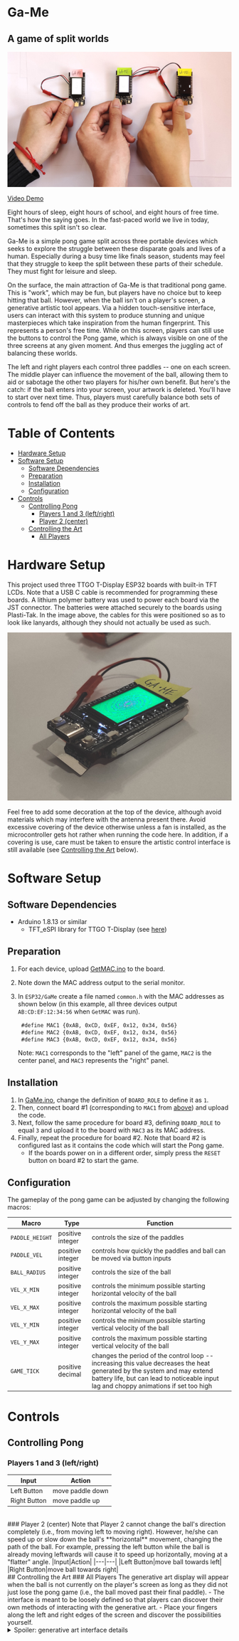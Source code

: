 # Ga-Me <!-- omit in toc -->
## A game of split worlds
![Image of the Ga-Me devices](media/photo_hands.jpg)

[Video Demo]() <!-- TODO -->

Eight hours of sleep, eight hours of school, and eight hours of free time. That's how the saying goes. In the fast-paced world we live in today, sometimes this split isn't so clear.

Ga-Me is a simple pong game split across three portable devices which seeks to explore the struggle between these disparate goals and lives of a human. Especially during a busy time like finals season, students may feel that they struggle to keep the split between these parts of their schedule. They must fight for leisure and sleep.

On the surface, the main attraction of Ga-Me is that traditional pong game. This is "work", which may be fun, but players have no choice but to keep hitting that ball. However, when the ball isn't on a player's screen, a generative artistic tool appears. Via a hidden touch-sensitive interface, users can interact with this system to produce stunning and unique masterpieces which take inspiration from the human fingerprint. This represents a person's free time. While on this screen, players can still use the buttons to control the Pong game, which is always visible on one of the three screens at any given moment. And thus emerges the juggling act of balancing these worlds.

The left and right players each control three paddles -- one on each screen. The middle player can influence the movement of the ball, allowing them to aid or sabotage the other two players for his/her own benefit. But here's the catch: if the ball enters into your screen, your artwork is deleted. You'll have to start over next time. Thus, players must carefully balance both sets of controls to fend off the ball as they produce their works of art.

# Table of Contents <!-- omit in toc -->
- [Hardware Setup](#hardware-setup)
- [Software Setup](#software-setup)
  - [Software Dependencies](#software-dependencies)
  - [Preparation](#preparation)
  - [Installation](#installation)
  - [Configuration](#configuration)
- [Controls](#controls)
  - [Controlling Pong](#controlling-pong)
    - [Players 1 and 3 (left/right)](#players-1-and-3-leftright)
    - [Player 2 (center)](#player-2-center)
  - [Controlling the Art](#controlling-the-art)
    - [All Players](#all-players)

# Hardware Setup
This project used three TTGO T-Display ESP32 boards with built-in TFT LCDs. Note that a USB C cable is recommended for programming these boards. A lithium polymer battery was used to power each board via the JST connector. The batteries were attached securely to the boards using Plasti-Tak. In the image above, the cables for this were positioned so as to look like lanyards, although they should not actually be used as such.

![Image of single device from side](media/photo_single.jpg)

Feel free to add some decoration at the top of the device, although avoid materials which may interfere with the antenna present there. Avoid excessive covering of the device otherwise unless a fan is installed, as the microcontroller gets hot rather when running the code here. In addition, if a covering is use, care must be taken to ensure the artistic control interface is still available (see [Controlling the Art](#controlling-the-art) below).

# Software Setup
## Software Dependencies
- Arduino 1.8.13 or similar
  - TFT_eSPI library for TTGO T-Display (see [here](https://github.com/Xinyuan-LilyGO/TTGO-T-Display))

## Preparation
1. For each device, upload [GetMAC.ino](ESP32/GetMAC/GetMAC.ino) to the board.
2. Note down the MAC address output to the serial monitor.
3. In `ESP32/GaMe` create a file named `common.h` with the MAC addresses as shown below (in this example, all three devices output `AB:CD:EF:12:34:56` when `GetMAC` was run).

        #define MAC1 {0xAB, 0xCD, 0xEF, 0x12, 0x34, 0x56}
        #define MAC2 {0xAB, 0xCD, 0xEF, 0x12, 0x34, 0x56}
        #define MAC3 {0xAB, 0xCD, 0xEF, 0x12, 0x34, 0x56}

      Note: `MAC1` corresponds to the "left" panel of the game, `MAC2` is the center panel, and `MAC3` represents the "right" panel.

## Installation
1. In [GaMe.ino](ESP32/GaMe/GaMe.ino), change the definition of `BOARD_ROLE` to define it as `1`.
2. Then, connect board #1 (corresponding to `MAC1` from [above](#preparation)) and upload the code.
3. Next, follow the same procedure for board #3, defining `BOARD_ROLE` to equal `3` and upload it to the board with `MAC3` as its MAC address.
4. Finally, repeat the procedure for board #2. Note that board #2 is configured last as it contains the code which will start the Pong game.
   - If the boards power on in a different order, simply press the `RESET` button on board #2 to start the game.

## Configuration
The gameplay of the pong game can be adjusted by changing the following macros:

| Macro | Type  | Function  |
| ---   | ---   | ---       |
|`PADDLE_HEIGHT`|positive integer|controls the size of the paddles|
|`PADDLE_VEL`|positive integer|controls how quickly the paddles and ball can be moved via button inputs|
|`BALL_RADIUS`|positive integer|controls the size of the ball|
|`VEL_X_MIN`|positive integer|controls the minimum possible starting horizontal velocity of the ball|
|`VEL_X_MAX`|positive integer|controls the maximum possible starting horizontal velocity of the ball|
|`VEL_Y_MIN`|positive integer|controls the minimum possible starting vertical velocity of the ball|
|`VEL_Y_MAX`|positive integer|controls the maximum possible starting vertical velocity of the ball|
|`GAME_TICK`|positive decimal|changes the period of the control loop -- increasing this value decreases the heat generated by the system and may extend battery life, but can lead to noticeable input lag and choppy animations if set too high|

# Controls
## Controlling Pong
### Players 1 and 3 (left/right)
|Input|Action|
|---|---|
|Left Button|move paddle down|
|Right Button|move paddle up|
<br/>
### Player 2 (center)
Note that Player 2 cannot change the ball's direction completely (i.e., from moving left to moving right). However, he/she can speed up or slow down the ball's **horizontal** movement, changing the path of the ball. For example, pressing the left button while the ball is already moving leftwards will cause it to speed up horizontally, moving at a "flatter" angle.
|Input|Action|
|---|---|
|Left Button|move ball towards left|
|Right Button|move ball towards right|
<br/>
## Controlling the Art
### All Players
The generative art display will appear when the ball is not currently on the player's screen as long as they did not just lose the pong game (i.e., the ball moved past their final paddle).
- The interface is meant to be loosely defined so that players can discover their own methods of interacting with the generative art.
- Place your fingers along the left and right edges of the screen and discover the possibilities yourself.

<details>
  <summary>Spoiler: generative art interface details</summary>

  The generative art is informed by capacitive touch sensing on pins 2 and 32. Pressing on the left will increase the rate of rotation of the currently-generating trail about the center of the screen in the counterclockwise direction. Pressing on the right will increase the rate of rotation in the clockwise direction.

  This interface is analog, so pressing with more strength will increase the rate of rotation in that respective direction.
</details>